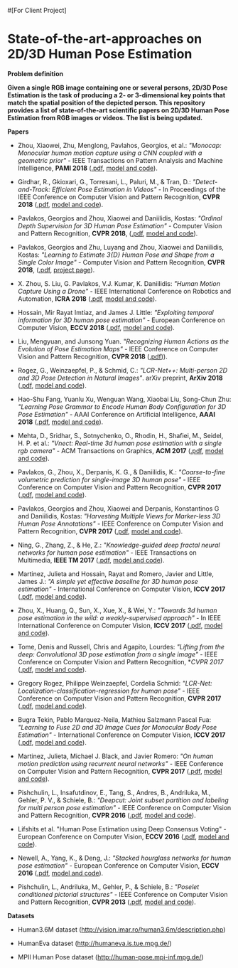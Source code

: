 #[For Client Project]
# State-of-the-art-approaches on 2D/3D Human Pose Estimation

**Problem definition**

**Given a single RGB image containing one or several persons, 2D/3D Pose Estimation is the task of producing a 2- or 3-dimensional  key points that match the spatial position of the depicted person. This repository provides a list of state-of-the-art scientific papers on 2D/3D Human Pose Estimation from RGB images or videos. The list is being updated.**

**Papers** 


* Zhou, Xiaowei, Zhu, Menglong, Pavlahos, Georgios, et al.: *"Monocap: Monocular human motion capture using a CNN coupled with a geometric prior"* - IEEE Transactions on Pattern Analysis and Machine Intelligence, **PAMI 2018** ([.pdf](https://arxiv.org/pdf/1701.02354.pdf), [model and code](https://github.com/daniilidis-group/monocap)).


* Girdhar, R., Gkioxari, G., Torresani, L., Paluri, M., & Tran, D.: *"Detect-and-Track: Efficient Pose Estimation in Videos"* - In Proceedings of the IEEE Conference on Computer Vision and Pattern Recognition, **CVPR 2018** ([.pdf](https://arxiv.org/pdf/1712.09184.pdf), [model and code](https://rohitgirdhar.github.io/DetectAndTrack/)).


* Pavlakos, Georgios and Zhou, Xiaowei and Daniilidis, Kostas: *"Ordinal Depth Supervision for 3D Human Pose Estimation"* - Computer Vision and Pattern Recognition, **CVPR 2018**, ([.pdf](http://openaccess.thecvf.com/content_cvpr_2018/papers/Pavlakos_Ordinal_Depth_Supervision_CVPR_2018_paper.pdf), [model and code](https://www.seas.upenn.edu/~pavlakos/projects/ordinal/)).


* Pavlakos, Georgios and Zhu, Luyang and Zhou, Xiaowei and Daniilidis, Kostas: *"Learning to Estimate 3{D} Human Pose and Shape from a Single Color Image"* - Computer Vision and Pattern Recognition, **CVPR 2018**, ([.pdf](https://arxiv.org/pdf/1805.04092.pdf), [project page](https://www.seas.upenn.edu/~pavlakos/projects/humanshape/)).


* X. Zhou, S. Liu, G. Pavlakos, V.J. Kumar, K. Daniilidis: *"Human Motion Capture Using a Drone"* - IEEE International Conference on Robotics and Automation, **ICRA 2018** ([.pdf](http://www.cis.upenn.edu/~kostas/mypub.dir/xiaowei18icra.pdf), [model and code](https://github.com/daniilidis-group/drocap)).


* Hossain, Mir Rayat Imtiaz, and James J. Little: *"Exploiting temporal information for 3D human pose estimation"* -  European Conference on Computer Vision, **ECCV 2018** ([.pdf](https://arxiv.org/pdf/1711.08585.pdf), [model and code](https://github.com/rayat137/Pose_3D)).


* Liu, Mengyuan, and Junsong Yuan. *"Recognizing Human Actions as the Evolution of Pose Estimation Maps"* - IEEE Conference on Computer Vision and Pattern Recognition, **CVPR 2018** ([.pdf](http://openaccess.thecvf.com/content_cvpr_2018/papers/Liu_Recognizing_Human_Actions_CVPR_2018_paper.pdf))).


* Rogez, G., Weinzaepfel, P., & Schmid, C.: *"LCR-Net++: Multi-person 2D and 3D Pose Detection in Natural Images"*. arXiv preprint,  **ArXiv 2018**  ([.pdf](https://arxiv.org/pdf/1803.00455.pdf), [model and code](https://thoth.inrialpes.fr/src/LCR-Net/)).


* Hao-Shu Fang, Yuanlu Xu, Wenguan Wang, Xiaobai Liu, Song-Chun Zhu: *"Learning Pose Grammar to Encode Human Body Configuration for 3D Pose Estimation"* - AAAI Conference on Artificial Intelligence, **AAAI 2018** ([.pdf](https://arxiv.org/pdf/1710.06513.pdf), [model and code](https://bitbucket.org/merayxu/3dpose_grammar/src/master/)).


* Mehta, D., Sridhar, S., Sotnychenko, O., Rhodin, H., Shafiei, M., Seidel, H. P. et al.: *"Vnect: Real-time 3d human pose estimation with a single rgb camera"* - ACM Transactions on Graphics, **ACM 2017** ([.pdf](https://arxiv.org/pdf/1705.01583.pdf), [model and code](http://gvv.mpi-inf.mpg.de/projects/VNect/)).


* Pavlakos, G., Zhou, X., Derpanis, K. G., & Daniilidis, K.: *"Coarse-to-fine volumetric prediction for single-image 3D human pose"* - IEEE Conference on Computer Vision and Pattern Recognition, **CVPR 2017** ([.pdf](http://openaccess.thecvf.com/content_cvpr_2017/papers/Pavlakos_Coarse-To-Fine_Volumetric_Prediction_CVPR_2017_paper.pdf), [model and code](https://www.seas.upenn.edu/~pavlakos/projects/volumetric/)).


* Pavlakos, Georgios and Zhou, Xiaowei and Derpanis, Konstantinos G and Daniilidis, Kostas: *"Harvesting Multiple Views for Marker-less 3D Human Pose Annotations"* - IEEE Conference on Computer Vision and Pattern Recognition, **CVPR 2017** ([.pdf](https://www.seas.upenn.edu/~pavlakos/projects/harvesting/files/harvesting.pdf), [model and code](https://github.com/geopavlakos/harvesting/)).


* Ning, G., Zhang, Z., & He, Z.: *"Knowledge-guided deep fractal neural networks for human pose estimation"* - IEEE Transactions on Multimedia, **IEEE TM 2017** ([.pdf](https://arxiv.org/pdf/1705.02407.pdf), [model and code](https://github.com/Guanghan/GNet-pose)).


* Martinez, Julieta and Hossain, Rayat and Romero, Javier and Little, James J.: *"A simple yet effective baseline for 3D human pose estimation"* - International Conference on Computer Vision, **ICCV 2017** ([.pdf](https://arxiv.org/pdf/1705.03098.pdf
), [model and code](https://github.com/una-dinosauria/3d-pose-baseline)).


* Zhou, X., Huang, Q., Sun, X., Xue, X., & Wei, Y.: *"Towards 3d human pose estimation in the wild: a weakly-supervised approach"* - In IEEE International Conference on Computer Vision, **ICCV 2017** ([.pdf](http://openaccess.thecvf.com/content_ICCV_2017/papers/Zhou_Towards_3D_Human_ICCV_2017_paper.pdf
), [model and code](https://github.com/xingyizhou/pose-hg-3d)).


* Tome, Denis and Russell, Chris and Agapito, Lourdes: *"Lifting from the deep: Convolutional 3D pose estimation from a single image"* - IEEE Conference on Computer Vision and Pattern Recognition, **CVPR 2017*  ([.pdf](https://arxiv.org/pdf/1701.00295.pdf
), [model and code](https://github.com/DenisTome/Lifting-from-the-Deep-release)).


* Gregory Rogez, Philippe Weinzaepfel, Cordelia Schmid: *"LCR-Net: Localization-classification-regression for human pose"* - IEEE Conference on Computer Vision and Pattern Recognition, **CVPR 2017** ([.pdf](http://openaccess.thecvf.com/content_cvpr_2017/papers/Rogez_LCR-Net_Localization-Classification-Regression_for_CVPR_2017_paper.pdf), [model and code](https://thoth.inrialpes.fr/src/LCR-Net/)).


* Bugra Tekin, Pablo Marquez-Neila, Mathieu Salzmann Pascal Fua: *"Learning to Fuse 2D and 3D Image Cues for Monocular Body Pose Estimation"* - International Conference on Computer Vision, **ICCV 2017** ([.pdf](https://arxiv.org/pdf/1611.05708v1.pdf), [model and code](https://drive.switch.ch/index.php/s/jvPwlyJUb4lxR0M)).


* Martinez, Julieta, Michael J. Black, and Javier Romero: *"On human motion prediction using recurrent neural networks"* - IEEE Conference on Computer Vision and Pattern Recognition, **CVPR 2017** ([.pdf](https://arxiv.org/pdf/1705.02445.pdf), [model and code](https://github.com/una-dinosauria/human-motion-prediction)).


* Pishchulin, L., Insafutdinov, E., Tang, S., Andres, B., Andriluka, M., Gehler, P. V., & Schiele, B.: *"Deepcut: Joint subset partition and labeling for multi person pose estimation"* - IEEE Conference on Computer Vision and Pattern Recognition, **CVPR 2016** ([.pdf](http://pose.mpi-inf.mpg.de/contents/pishchulin16cvpr.pdf), [model and code](http://pose.mpi-inf.mpg.de/)).


* Lifshits et al. "Human Pose Estimation using Deep Consensus Voting" - European Conference on Computer Vision, **ECCV 2016** ([.pdf](https://arxiv.org/pdf/1603.08212.pdf), [model and code](https://github.com/italif/deep-voting-hpe)).


* Newell, A., Yang, K., & Deng, J.: *"Stacked hourglass networks for human pose estimation"* - European Conference on Computer Vision, **ECCV 2016** ([.pdf](https://arxiv.org/pdf/1603.06937.pdf), [model and code](https://github.com/princeton-vl/pose-hg-demo)).


* Pishchulin, L., Andriluka, M., Gehler, P., & Schiele, B.: *"Poselet conditioned pictorial structures"* - IEEE Conference on Computer Vision and Pattern Recognition, **CVPR 2013** ([.pdf](https://www.cv-foundation.org/openaccess/content_cvpr_2013/papers/Pishchulin_Poselet_Conditioned_Pictorial_2013_CVPR_paper.pdf), [model and code](https://www.mpi-inf.mpg.de/departments/computer-vision-and-multimodal-computing/research/people-detection-pose-estimation-and-tracking/poselet-conditioned-pictorial-structures/)).


**Datasets** 

* Human3.6M dataset (http://vision.imar.ro/human3.6m/description.php)

* HumanEva dataset (http://humaneva.is.tue.mpg.de/)

* MPII Human Pose dataset (http://human-pose.mpi-inf.mpg.de/)




